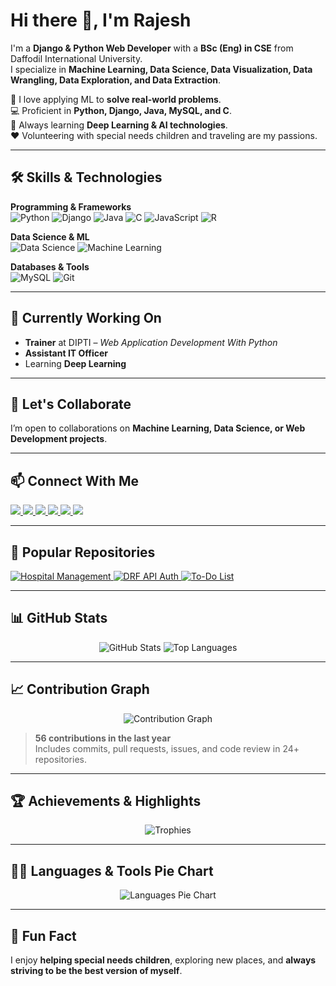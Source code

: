 # Hi there 👋, I'm Rajesh

I'm a **Django & Python Web Developer** with a **BSc (Eng) in CSE** from Daffodil International University.  
I specialize in **Machine Learning, Data Science, Data Visualization, Data Wrangling, Data Exploration, and Data Extraction**.  

🌱 I love applying ML to **solve real-world problems**.  
💻 Proficient in **Python, Django, Java, MySQL, and C**.  
🎯 Always learning **Deep Learning & AI technologies**.  
❤️ Volunteering with special needs children and traveling are my passions.

---

## 🛠 Skills & Technologies

**Programming & Frameworks**  
![Python](https://img.shields.io/badge/Python-3776AB?style=for-the-badge&logo=python&logoColor=white)
![Django](https://img.shields.io/badge/Django-092E20?style=for-the-badge&logo=django&logoColor=white)
![Java](https://img.shields.io/badge/Java-ED8B00?style=for-the-badge&logo=java&logoColor=white)
![C](https://img.shields.io/badge/C-00599C?style=for-the-badge&logo=c&logoColor=white)
![JavaScript](https://img.shields.io/badge/JavaScript-F7DF1E?style=for-the-badge&logo=javascript&logoColor=black)
![R](https://img.shields.io/badge/R-276DC3?style=for-the-badge&logo=r&logoColor=white)

**Data Science & ML**  
![Data Science](https://img.shields.io/badge/Data%20Science-FF6F61?style=for-the-badge)
![Machine Learning](https://img.shields.io/badge/Machine%20Learning-4B0082?style=for-the-badge)

**Databases & Tools**  
![MySQL](https://img.shields.io/badge/MySQL-4479A1?style=for-the-badge&logo=mysql&logoColor=white)
![Git](https://img.shields.io/badge/Git-F05032?style=for-the-badge&logo=git&logoColor=white)

---

## 🔭 Currently Working On
- **Trainer** at DIPTI – *Web Application Development With Python*  
- **Assistant IT Officer**  
- Learning **Deep Learning**

---

## 👯 Let's Collaborate
I’m open to collaborations on **Machine Learning, Data Science, or Web Development projects**.  

---

## 📫 Connect With Me

<p align="left">
  <a href="https://github.com/rajeshdiu" target="_blank">
    <img src="https://img.shields.io/badge/GitHub-181717?style=for-the-badge&logo=github&logoColor=white"/>
  </a>
  <a href="https://www.linkedin.com/in/rajeshitor/" target="_blank">
    <img src="https://img.shields.io/badge/LinkedIn-0A66C2?style=for-the-badge&logo=linkedin&logoColor=white"/>
  </a>
  <a href="https://www.facebook.com/rajeshdasitor/" target="_blank">
    <img src="https://img.shields.io/badge/Facebook-1877F2?style=for-the-badge&logo=facebook&logoColor=white"/>
  </a>
  <a href="https://www.instagram.com/rajeshitor1212/" target="_blank">
    <img src="https://img.shields.io/badge/Instagram-E4405F?style=for-the-badge&logo=instagram&logoColor=white"/>
  </a>
  <a href="https://twitter.com/rajeshitor" target="_blank">
    <img src="https://img.shields.io/badge/Twitter-1DA1F2?style=for-the-badge&logo=twitter&logoColor=white"/>
  </a>
  <a href="https://www.youtube.com/c/CreativeCodersbd" target="_blank">
    <img src="https://img.shields.io/badge/YouTube-FF0000?style=for-the-badge&logo=youtube&logoColor=white"/>
  </a>
</p>

---

## 🌟 Popular Repositories

<p align="left">
  <a href="https://github.com/rajeshdiu/Basic-CRUD-Operation-On-Hospital-Management-System-NSDA_B6">
    <img alt="Hospital Management" src="https://github-readme-stats.vercel.app/api/pin/?username=rajeshdiu&repo=Basic-CRUD-Operation-On-Hospital-Management-System-NSDA_B6&theme=radical" />
  </a>
  <a href="https://github.com/rajeshdiu/DRF-API-Authentication-with-Job-Portal">
    <img alt="DRF API Auth" src="https://github-readme-stats.vercel.app/api/pin/?username=rajeshdiu&repo=DRF-API-Authentication-with-Job-Portal&theme=radical" />
  </a>
  <a href="https://github.com/rajeshdiu/To-Do-List-Djagno-And-React">
    <img alt="To-Do List" src="https://github-readme-stats.vercel.app/api/pin/?username=rajeshdiu&repo=To-Do-List-Djagno-And-React&theme=radical" />
  </a>
</p>

---

## 📊 GitHub Stats

<p align="center">
  <img src="https://github-readme-stats.vercel.app/api?username=rajeshdiu&show_icons=true&theme=radical&count_private=true" alt="GitHub Stats" />
  <img src="https://github-readme-stats.vercel.app/api/top-langs/?username=rajeshdiu&layout=compact&theme=radical" alt="Top Languages" />
</p>

---

## 📈 Contribution Graph

<p align="center">
  <img src="https://github-readme-activity-graph.vercel.app/graph?username=rajeshdiu&theme=react-dark&hide_border=true" alt="Contribution Graph" />
</p>

> **56 contributions in the last year**  
> Includes commits, pull requests, issues, and code review in 24+ repositories.

---

## 🏆 Achievements & Highlights

<p align="center">
  <img src="https://github-profile-trophy.vercel.app/?username=rajeshdiu&theme=radical&no-frame=true&column=7" alt="Trophies" />
</p>

---

## 👨‍💻 Languages & Tools Pie Chart

<p align="center">
  <img src="https://github-readme-stats.vercel.app/api/top-langs/?username=rajeshdiu&langs_count=8&layout=pie&theme=radical" alt="Languages Pie Chart" />
</p>

---

## 🌱 Fun Fact
I enjoy **helping special needs children**, exploring new places, and **always striving to be the best version of myself**.
